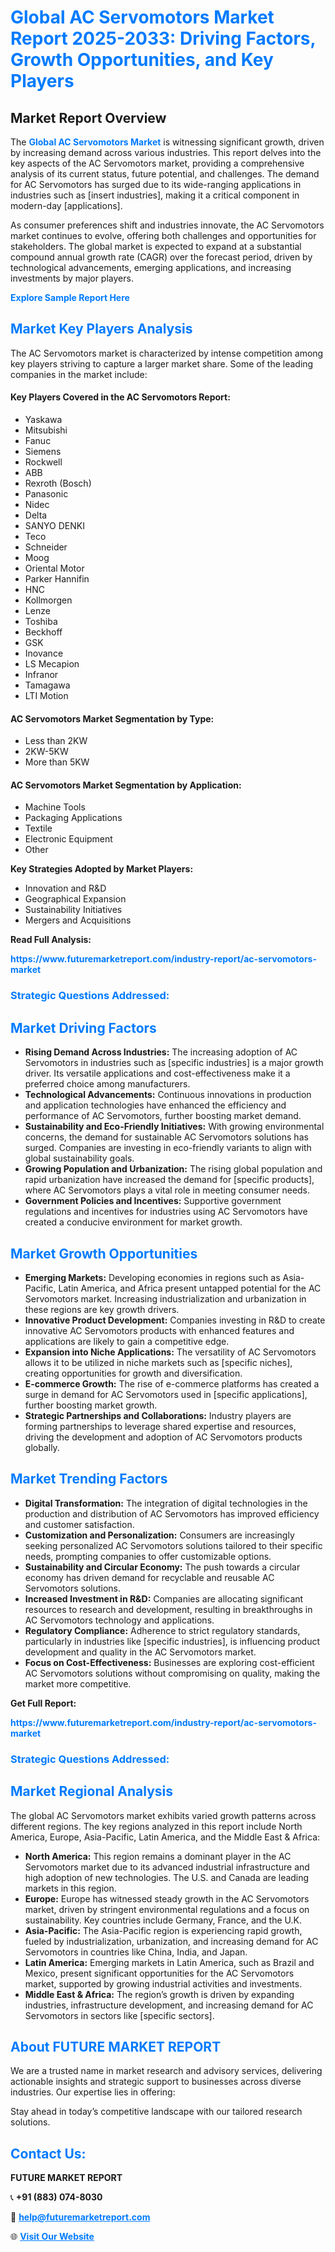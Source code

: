 <h1 style="color: #007BFF;">Global AC Servomotors Market Report 2025-2033: Driving Factors, Growth Opportunities, and Key Players</h1>

<section id="overview">
<h2>Market Report Overview</h2>
<p>The <a href="https://www.futuremarketreport.com/industry-report/ac-servomotors-market" style="color: #007BFF; text-decoration: none;"><strong>Global AC Servomotors Market</strong></a> is witnessing significant growth, driven by increasing demand across various industries. This report delves into the key aspects of the AC Servomotors market, providing a comprehensive analysis of its current status, future potential, and challenges. The demand for AC Servomotors has surged due to its wide-ranging applications in industries such as [insert industries], making it a critical component in modern-day [applications].</p>
<p>As consumer preferences shift and industries innovate, the AC Servomotors market continues to evolve, offering both challenges and opportunities for stakeholders. The global market is expected to expand at a substantial compound annual growth rate (CAGR) over the forecast period, driven by technological advancements, emerging applications, and increasing investments by major players.</p>
</section>

<section id="overview">
<p><a href="https://www.futuremarketreport.com/request-sample/reportId=27597" style="color: #007BFF; text-decoration: none;"><strong>Explore Sample Report Here</strong></a></p>
</section>

<section id="key-players">
<h2 style="color: #007BFF;">Market Key Players Analysis</h2>
<p>The AC Servomotors market is characterized by intense competition among key players striving to capture a larger market share. Some of the leading companies in the market include:</p>
<h4>Key Players Covered in the AC Servomotors Report:</h4>
<ul><li>Yaskawa</li><li>Mitsubishi</li><li>Fanuc</li><li>Siemens</li><li>Rockwell</li><li>ABB</li><li>Rexroth (Bosch)</li><li>Panasonic</li><li>Nidec</li><li>Delta</li><li>SANYO DENKI</li><li>Teco</li><li>Schneider</li><li>Moog</li><li>Oriental Motor</li><li>Parker Hannifin</li><li>HNC</li><li>Kollmorgen</li><li>Lenze</li><li>Toshiba</li><li>Beckhoff</li><li>GSK</li><li>Inovance</li><li>LS Mecapion</li><li>Infranor</li><li>Tamagawa</li><li>LTI Motion</li></ul>
<h4>AC Servomotors Market Segmentation by Type:</h4>
<ul><li>Less than 2KW</li><li>2KW-5KW</li><li>More than 5KW</li></ul>

<h4>AC Servomotors Market Segmentation by Application:</h4>
<ul><li>Machine Tools</li><li>Packaging Applications</li><li>Textile</li><li>Electronic Equipment</li><li>Other</li></ul>
<p><strong>Key Strategies Adopted by Market Players:</strong></p>
<ul>
<li>Innovation and R&D</li>
<li>Geographical Expansion</li>
<li>Sustainability Initiatives</li>
<li>Mergers and Acquisitions</li>
</ul>
</section>

<section>
<p><strong>Read Full Analysis: </strong></p><a href="https://www.futuremarketreport.com/industry-report/ac-servomotors-market" style="color: #007BFF; text-decoration: none;"><strong>https://www.futuremarketreport.com/industry-report/ac-servomotors-market</strong></a>
<h3 style="color: #007BFF;">Strategic Questions Addressed:</h3>
</section>

<section id="driving-factors">
<h2 style="color: #007BFF;">Market Driving Factors</h2>
<ul>
<li><strong>Rising Demand Across Industries:</strong> The increasing adoption of AC Servomotors in industries such as [specific industries] is a major growth driver. Its versatile applications and cost-effectiveness make it a preferred choice among manufacturers.</li>
<li><strong>Technological Advancements:</strong> Continuous innovations in production and application technologies have enhanced the efficiency and performance of AC Servomotors, further boosting market demand.</li>
<li><strong>Sustainability and Eco-Friendly Initiatives:</strong> With growing environmental concerns, the demand for sustainable AC Servomotors solutions has surged. Companies are investing in eco-friendly variants to align with global sustainability goals.</li>
<li><strong>Growing Population and Urbanization:</strong> The rising global population and rapid urbanization have increased the demand for [specific products], where AC Servomotors plays a vital role in meeting consumer needs.</li>
<li><strong>Government Policies and Incentives:</strong> Supportive government regulations and incentives for industries using AC Servomotors have created a conducive environment for market growth.</li>
</ul>
</section>

<section id="growth-opportunities">
<h2 style="color: #007BFF;">Market Growth Opportunities</h2>
<ul>
<li><strong>Emerging Markets:</strong> Developing economies in regions such as Asia-Pacific, Latin America, and Africa present untapped potential for the AC Servomotors market. Increasing industrialization and urbanization in these regions are key growth drivers.</li>
<li><strong>Innovative Product Development:</strong> Companies investing in R&D to create innovative AC Servomotors products with enhanced features and applications are likely to gain a competitive edge.</li>
<li><strong>Expansion into Niche Applications:</strong> The versatility of AC Servomotors allows it to be utilized in niche markets such as [specific niches], creating opportunities for growth and diversification.</li>
<li><strong>E-commerce Growth:</strong> The rise of e-commerce platforms has created a surge in demand for AC Servomotors used in [specific applications], further boosting market growth.</li>
<li><strong>Strategic Partnerships and Collaborations:</strong> Industry players are forming partnerships to leverage shared expertise and resources, driving the development and adoption of AC Servomotors products globally.</li>
</ul>
</section>

<section id="trending-factors">
<h2 style="color: #007BFF;">Market Trending Factors</h2>
<ul>
<li><strong>Digital Transformation:</strong> The integration of digital technologies in the production and distribution of AC Servomotors has improved efficiency and customer satisfaction.</li>
<li><strong>Customization and Personalization:</strong> Consumers are increasingly seeking personalized AC Servomotors solutions tailored to their specific needs, prompting companies to offer customizable options.</li>
<li><strong>Sustainability and Circular Economy:</strong> The push towards a circular economy has driven demand for recyclable and reusable AC Servomotors solutions.</li>
<li><strong>Increased Investment in R&D:</strong> Companies are allocating significant resources to research and development, resulting in breakthroughs in AC Servomotors technology and applications.</li>
<li><strong>Regulatory Compliance:</strong> Adherence to strict regulatory standards, particularly in industries like [specific industries], is influencing product development and quality in the AC Servomotors market.</li>
<li><strong>Focus on Cost-Effectiveness:</strong> Businesses are exploring cost-efficient AC Servomotors solutions without compromising on quality, making the market more competitive.</li>
</ul>
</section>

<section>
<p><strong>Get Full Report: </strong></p><a href="https://www.futuremarketreport.com/industry-report/ac-servomotors-market" style="color: #007BFF; text-decoration: none;"><strong>https://www.futuremarketreport.com/industry-report/ac-servomotors-market</strong></a>
<h3 style="color: #007BFF;">Strategic Questions Addressed:</h3>
</section>


<section id="regional-analysis">
<h2 style="color: #007BFF;">Market Regional Analysis</h2>
<p>The global AC Servomotors market exhibits varied growth patterns across different regions. The key regions analyzed in this report include North America, Europe, Asia-Pacific, Latin America, and the Middle East & Africa:</p>
<ul>
<li><strong>North America:</strong> This region remains a dominant player in the AC Servomotors market due to its advanced industrial infrastructure and high adoption of new technologies. The U.S. and Canada are leading markets in this region.</li>
<li><strong>Europe:</strong> Europe has witnessed steady growth in the AC Servomotors market, driven by stringent environmental regulations and a focus on sustainability. Key countries include Germany, France, and the U.K.</li>
<li><strong>Asia-Pacific:</strong> The Asia-Pacific region is experiencing rapid growth, fueled by industrialization, urbanization, and increasing demand for AC Servomotors in countries like China, India, and Japan.</li>
<li><strong>Latin America:</strong> Emerging markets in Latin America, such as Brazil and Mexico, present significant opportunities for the AC Servomotors market, supported by growing industrial activities and investments.</li>
<li><strong>Middle East & Africa:</strong> The region’s growth is driven by expanding industries, infrastructure development, and increasing demand for AC Servomotors in sectors like [specific sectors].</li>
</ul>
</section>

<footer>
<h2 style="color: #007BFF;">About FUTURE MARKET REPORT</h2>
<p>We are a trusted name in market research and advisory services, delivering actionable insights and strategic support to businesses across diverse industries. Our expertise lies in offering:</p>

<p>Stay ahead in today’s competitive landscape with our tailored research solutions.</p>

<h2 style="color: #007BFF;">Contact Us:</h2>
<p><strong>FUTURE MARKET REPORT</strong></p>
<p>📞 <strong>+91 (883) 074-8030</strong></p>
<p>📧 <strong><a href="mailto:help@futuremarketreport.com" style="color: #007BFF;">help@futuremarketreport.com</a></strong></p>
<p>🌐 <strong><a href="https://www.futuremarketreport.com/" style="color: #007BFF;">Visit Our Website</a></strong></p>
</footer>